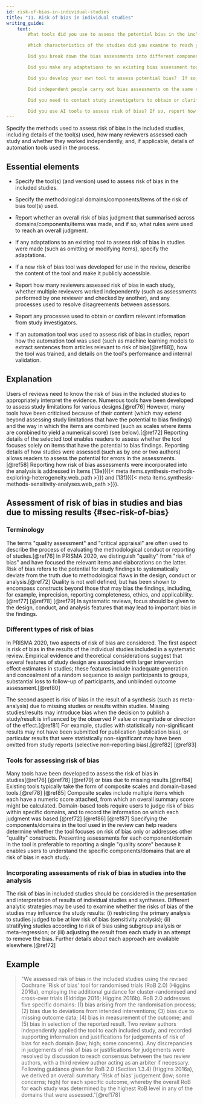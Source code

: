 ```yaml
---
id: risk-of-bias-in-individual-studies
title: "11. Risk of bias in individual studies"
writing_guide:
    text:
        What tools did you use to assess the potential bias in the included studies?  

        Which characteristics of the studies did you examine to reach your assessment of the level of bias? 

        Did you break down the bias assessments into different components, or present an overall judgement of the whole study?   

        Did you make any adaptations to an existing bias assessment tool?  If so, specify those adaptations 

        Did you develop your own tool to assess potential bias?  If so, describe it and make it publicly available. 

        Did independent people carry out bias assessments on the same studies in parallel?  If so, describe how disagreements between the assessors were resolved.  

        Did you need to contact study investigators to obtain or clarify information?  If so, what was your process for doing this?  

        Did you use AI tools to assess risk of bias? If so, report how the tool was used, trained, and give details of the tool’s performance and internal validation. 
---
```


Specify the methods used to assess risk of bias in the included studies, including details of the tool(s) used, how many reviewers assessed each study and whether they worked independently, and, if applicable, details of automation tools used in the process.

## Essential elements

-   Specify the tool(s) (and version) used to assess risk of bias in the
    included studies.

-   Specify the methodological domains/components/items of the risk of
    bias tool(s) used.

-   Report whether an overall risk of bias judgment that summarised
    across domains/components/items was made, and if so, what rules were
    used to reach an overall judgment.

-   If any adaptations to an existing tool to assess risk of bias in
    studies were made (such as omitting or modifying items), specify the
    adaptations.

-   If a new risk of bias tool was developed for use in the review,
    describe the content of the tool and make it publicly accessible.

-   Report how many reviewers assessed risk of bias in each study,
    whether multiple reviewers worked independently (such as assessments
    performed by one reviewer and checked by another), and any processes
    used to resolve disagreements between assessors.

-   Report any processes used to obtain or confirm relevant information
    from study investigators.

-   If an automation tool was used to assess risk of bias in studies,
    report how the automation tool was used (such as machine learning
    models to extract sentences from articles relevant to risk of
    bias[@ref88]), how the tool was trained, and details on the tool's
    performance and internal validation.

## Explanation

Users of reviews need to know the risk of bias in the
included studies to appropriately interpret the evidence. Numerous tools
have been developed to assess study limitations for various
designs.[@ref76] However, many tools have been criticised because of
their content (which may extend beyond assessing study limitations that
have the potential to bias findings) and the way in which the items are
combined (such as scales where items are combined to yield a numerical
score) (see below).[@ref72] Reporting
details of the selected tool enables readers to assess whether the tool
focuses solely on items that have the potential to bias findings.
Reporting details of how studies were assessed (such as by one or two
authors) allows readers to assess the potential for errors in the
assessments.[@ref58] Reporting how risk of bias assessments were
incorporated into the analysis is addressed in Items 
[13e]({{< meta items.synthesis-methods-exploring-heterogeneity.web_path >}}) and 
[13f]({{< meta items.synthesis-methods-sensitivity-analyses.web_path >}}).

## Assessment of risk of bias in studies and bias due to missing results {#sec-risk-of-bias}

### Terminology

The terms "quality assessment" and "critical appraisal" are often used
to describe the process of evaluating the methodological conduct or
reporting of studies.[@ref76] In PRISMA 2020, we distinguish "quality"
from "risk of bias" and have focused the relevant items and elaborations
on the latter. Risk of bias refers to the potential for study findings
to systematically deviate from the truth due to methodological flaws in
the design, conduct or analysis.[@ref72] Quality is not well defined,
but has been shown to encompass constructs beyond those that may bias
the findings, including, for example, imprecision, reporting
completeness, ethics, and applicability.[@ref77] [@ref78] [@ref79] In
systematic reviews, focus should be given to the design, conduct, and
analysis features that may lead to important bias in the findings.

### Different types of risk of bias

In PRISMA 2020, two aspects of risk of bias are considered. The first
aspect is risk of bias in the results of the individual studies included
in a systematic review. Empirical evidence and theoretical
considerations suggest that several features of study design are
associated with larger intervention effect estimates in studies; these
features include inadequate generation and concealment of a random
sequence to assign participants to groups, substantial loss to follow-up
of participants, and unblinded outcome assessment.[@ref80]

The second aspect is risk of bias in the result of a synthesis (such as
meta-analysis) due to missing studies or results within studies. Missing
studies/results may introduce bias when the decision to publish a
study/result is influenced by the observed P value or magnitude or
direction of the effect.[@ref81] For example, studies with statistically
non-significant results may not have been submitted for publication
(publication bias), or particular results that were statistically
non-significant may have been omitted from study reports (selective
non-reporting bias).[@ref82] [@ref83]

### Tools for assessing risk of bias

Many tools have been developed to assess the risk of bias in
studies[@ref76] [@ref78] [@ref79] or bias due to missing
results.[@ref84] Existing tools typically take the form of composite
scales and domain-based tools.[@ref78] [@ref85] Composite scales include
multiple items which each have a numeric score attached, from which an
overall summary score might be calculated. Domain-based tools require
users to judge risk of bias within specific domains, and to record the
information on which each judgment was based.[@ref72] [@ref86] [@ref87]
Specifying the components/domains in the tool used in the review can
help readers determine whether the tool focuses on risk of bias only or
addresses other "quality" constructs. Presenting assessments for each
component/domain in the tool is preferable to reporting a single
"quality score" because it enables users to understand the specific
components/domains that are at risk of bias in each study.

### Incorporating assessments of risk of bias in studies into the analysis

The risk of bias in included studies should be considered in the
presentation and interpretation of results of individual studies and
syntheses. Different analytic strategies may be used to examine whether
the risks of bias of the studies may influence the study results: (i)
restricting the primary analysis to studies judged to be at low risk of
bias (sensitivity analysis); (ii) stratifying studies according to risk
of bias using subgroup analysis or meta-regression; or (iii) adjusting
the result from each study in an attempt to remove the bias. Further
details about each approach are available elsewhere.[@ref72]

## Example

> "We assessed risk of bias in the included studies using the revised
Cochrane 'Risk of bias' tool for randomised trials (RoB 2.0) (Higgins
2016a), employing the additional guidance for cluster-randomised and
cross-over trials (Eldridge 2016; Higgins 2016b). RoB 2.0 addresses five
specific domains: (1) bias arising from the randomisation process; (2)
bias due to deviations from intended interventions; (3) bias due to
missing outcome data; (4) bias in measurement of the outcome; and (5)
bias in selection of the reported result. Two review authors
independently applied the tool to each included study, and recorded
supporting information and justifications for judgements of risk of bias
for each domain (low; high; some concerns). Any discrepancies in
judgements of risk of bias or justifications for judgements were
resolved by discussion to reach consensus between the two review
authors, with a third review author acting as an arbiter if necessary.
Following guidance given for RoB 2.0 (Section 1.3.4) (Higgins 2016a), we
derived an overall summary \'Risk of bias\' judgement (low; some
concerns; high) for each specific outcome, whereby the overall RoB for
each study was determined by the highest RoB level in any of the domains
that were assessed."[@ref178]